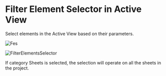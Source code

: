 # Filter Element Selector in Active View

Select elements in the Active View based on their parameters.

![Fes](https://user-images.githubusercontent.com/27025848/128100945-41c61f97-5a8a-4f49-b5f8-7197408ff73d.png)

![FilterElementsSelector](https://user-images.githubusercontent.com/27025848/128100968-94e7358a-8679-4dfc-92c8-dad6cc647113.gif)

If category Sheets is selected, the selection will operate on all the sheets in the project.
